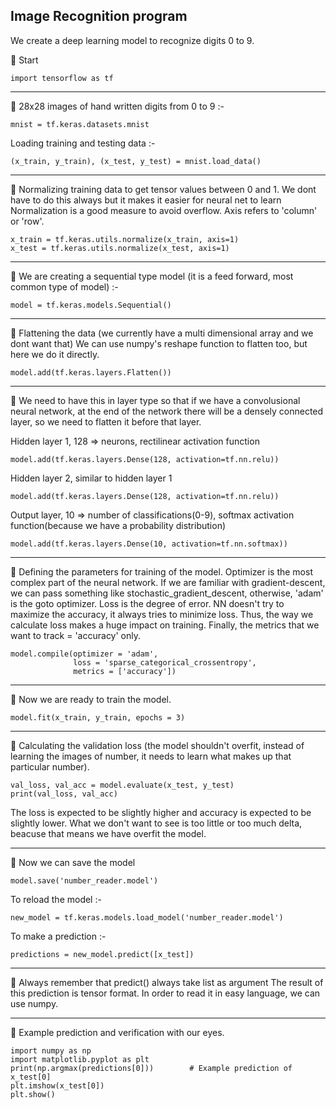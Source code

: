 ## Image Recognition program

We create a deep learning model to recognize digits 0 to 9.

💢 Start

    import tensorflow as tf
    
***
💢 28x28 images of hand written digits from 0 to 9 :-

    mnist = tf.keras.datasets.mnist

Loading training and testing data :-

    (x_train, y_train), (x_test, y_test) = mnist.load_data()

***
💢 Normalizing training data to get tensor values between 0 and 1.
We dont have to do this always but it makes it easier for neural net to learn
Normalization is a good measure to avoid overflow. Axis refers to 'column' or 'row'.

    x_train = tf.keras.utils.normalize(x_train, axis=1)
    x_test = tf.keras.utils.normalize(x_test, axis=1)

***
💢 We are creating a sequential type model (it is a feed forward, most common type of model) :-

    model = tf.keras.models.Sequential()

***
💢 Flattening the data (we currently have a multi dimensional array and we dont want that)
We can use numpy's reshape function to flatten too, but here we do it directly.

    model.add(tf.keras.layers.Flatten()) 

***
💢 We need to have this in layer type so that if we have a convolusional neural network,
at the end of the network there will be a densely connected layer, so we need to flatten 
it before that layer.

Hidden layer 1, 128 => neurons, rectilinear activation function

    model.add(tf.keras.layers.Dense(128, activation=tf.nn.relu))
    
Hidden layer 2, similar to hidden layer 1   
    
    model.add(tf.keras.layers.Dense(128, activation=tf.nn.relu))
    
Output layer, 10 => number of classifications(0-9), softmax activation function(because we have a probability distribution)
    
    model.add(tf.keras.layers.Dense(10, activation=tf.nn.softmax))
    
***
💢 Defining the parameters for training of the model.
Optimizer is the most complex part of the neural network. If we are familiar with gradient-descent,
we can pass something like stochastic_gradient_descent, otherwise, 'adam' is the goto optimizer.
Loss is the degree of error. NN doesn't try to maximize the accuracy, it always tries to minimize loss.
Thus, the way we calculate loss makes a huge impact on training.
Finally, the metrics that we want to track = 'accuracy' only.

    model.compile(optimizer = 'adam',
                  loss = 'sparse_categorical_crossentropy',
                  metrics = ['accuracy'])

***
💢 Now we are ready to train the model.

    model.fit(x_train, y_train, epochs = 3)

***
💢 Calculating the validation loss (the model shouldn't overfit, instead of learning the images of number,
it needs to learn what makes up that particular number).

    val_loss, val_acc = model.evaluate(x_test, y_test)
    print(val_loss, val_acc)      

The loss is expected to be slightly higher and accuracy is expected to be slightly lower.
What we don't want to see is too little or too much delta, beacuse that means we have
overfit the model.

***
💢 Now we can save the model

    model.save('number_reader.model')

To reload the model :-

    new_model = tf.keras.models.load_model('number_reader.model')

To make a prediction :-

    predictions = new_model.predict([x_test])       

***
💢 Always remember that predict() always take list as argument
The result of this prediction is tensor format. In order to read
it in easy language, we can use numpy.

***
💢 Example prediction and verification with our eyes.

    import numpy as np
    import matplotlib.pyplot as plt
    print(np.argmax(predictions[0]))        # Example prediction of x_test[0]
    plt.imshow(x_test[0])
    plt.show()
